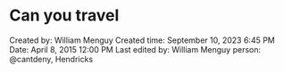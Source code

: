 # Can you travel

Created by: William Menguy
Created time: September 10, 2023 6:45 PM
Date: April 8, 2015 12:00 PM
Last edited by: William Menguy
person: @cantdeny, Hendricks
